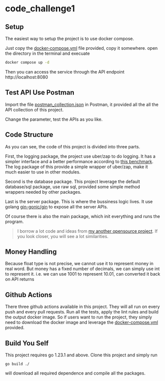 # code_challenge1

## Setup

The easiest way to setup the project is to use docker compose.

Just copy the [docker-compose.yml](./docker-compose.yml) file provided, copy it somewhere. open the directory in the terminal and execuate

```bash
docker compose up -d
```

Then you can access the service through the API endpoint http://localhost:8080

## Test API Use Postman

Import the file [postman_collection.json](./postman_collection.json) in Postman, it provided all the all the API collection of this project.

Change the parameter, test the APIs as you like.

## Code Structure

As you can see, the code of this project is divided into three parts. 

First, the logging package, the project use uber/zap to do logging. It has a simpler interface and a better performance according to [this benchmark](https://github.com/uber-go/zap#Performance). The log package of this provide a simple wrapper of uber/zap, make it much easier to use in other modules.

Second is the database package. This project leverage the default database/sql package, use raw sql, provided some simple method wrappers needed by other packages.

Last is the server package. This is where the bussiness logic lives. It use golang [gin-gonic/gin](https://github.com/gin-gonic/gin) to expose all the server APIs.

Of course there is also the main package, which init everything and runs the program.

> I borrow a lot code and ideas from [my another opensource project](https://github.com/simon-ding/polaris). If you look closer, you will see a lot similarities.

## Money Handling

Because float type is not precise, we cannot use it to represent money in real word. But money has a fixed number of decimals, we can simply use int to represent it. i.e. we can use 1001 to represent 10.01, can converted it back on API returns

## Github Actions

There three github actions available in this project. They will all run on every push and every pull requests. Run all the tests, apply the lint rules and build the output docker image. So if users want to run the project, they simply need to download the docker image and leverage the [docker-compose.yml](./docker-compose.yml) provided.

## Build You Self

This project requires go 1.23.1 and above. Clone this project and simply run 

```
go build ./
```

will download all required dependence and compile all the packages.


